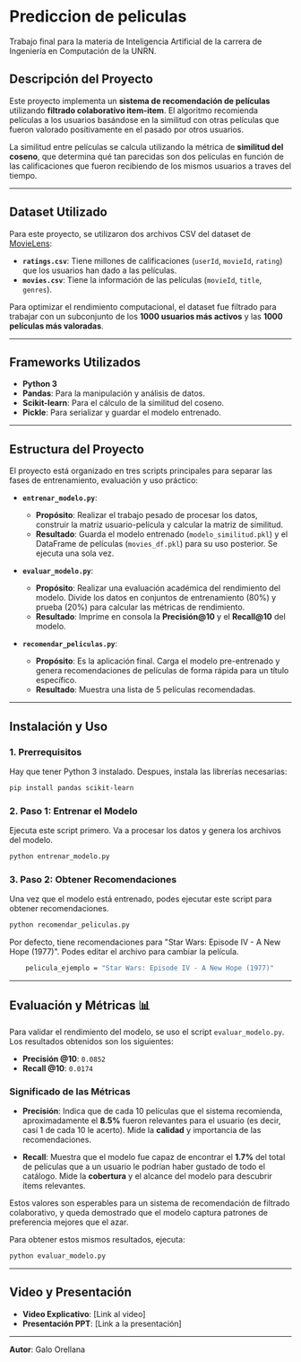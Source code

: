 # Prediccion de peliculas

Trabajo final para la materia de Inteligencia Artificial de la carrera de Ingeniería en Computación de la UNRN.

## Descripción del Proyecto

Este proyecto implementa un **sistema de recomendación de películas** utilizando **filtrado colaborativo item-item**. El algoritmo recomienda películas a los usuarios basándose en la similitud con otras películas que fueron valorado positivamente en el pasado por otros usuarios.

La similitud entre películas se calcula utilizando la métrica de **similitud del coseno**, que determina qué tan parecidas son dos películas en función de las calificaciones que fueron recibiendo de los mismos usuarios a traves del tiempo.

-----

## Dataset Utilizado

Para este proyecto, se utilizaron dos archivos CSV del dataset de [MovieLens](https://www.google.com/search?q=https://groulens.org/datasets/movielens/):

  * **`ratings.csv`**: Tiene millones de calificaciones (`userId`, `movieId`, `rating`) que los usuarios han dado a las películas.
  * **`movies.csv`**: Tiene la información de las películas (`movieId`, `title`, `genres`).

Para optimizar el rendimiento computacional, el dataset fue filtrado para trabajar con un subconjunto de los **1000 usuarios más activos** y las **1000 películas más valoradas**.

-----

## Frameworks Utilizados

  * **Python 3**
  * **Pandas**: Para la manipulación y análisis de datos.
  * **Scikit-learn**: Para el cálculo de la similitud del coseno.
  * **Pickle**: Para serializar y guardar el modelo entrenado.

-----

## Estructura del Proyecto

El proyecto está organizado en tres scripts principales para separar las fases de entrenamiento, evaluación y uso práctico:

  * **`entrenar_modelo.py`**:

      * **Propósito**: Realizar el trabajo pesado de procesar los datos, construir la matriz usuario-película y calcular la matriz de similitud.
      * **Resultado**: Guarda el modelo entrenado (`modelo_similitud.pkl`) y el DataFrame de películas (`movies_df.pkl`) para su uso posterior. Se ejecuta una sola vez.

  * **`evaluar_modelo.py`**:

      * **Propósito**: Realizar una evaluación académica del rendimiento del modelo. Divide los datos en conjuntos de entrenamiento (80%) y prueba (20%) para calcular las métricas de rendimiento.
      * **Resultado**: Imprime en consola la **Precisión@10** y el **Recall@10** del modelo.

  * **`recomendar_peliculas.py`**:

      * **Propósito**: Es la aplicación final. Carga el modelo pre-entrenado y genera recomendaciones de películas de forma rápida para un título específico.
      * **Resultado**: Muestra una lista de 5 películas recomendadas.

-----

## Instalación y Uso

### 1\. Prerrequisitos

Hay que tener Python 3 instalado. Despues, instala las librerías necesarias:

```bash
pip install pandas scikit-learn
```

### 2\. Paso 1: Entrenar el Modelo

Ejecuta este script primero. Va a procesar los datos y genera los archivos del modelo.

```bash
python entrenar_modelo.py
```

### 3\. Paso 2: Obtener Recomendaciones

Una vez que el modelo está entrenado, podes ejecutar este script para obtener recomendaciones.

```bash
python recomendar_peliculas.py
```

Por defecto, tiene recomendaciones para "Star Wars: Episode IV - A New Hope (1977)". Podes editar el archivo para cambiar la película.

```bash 
    pelicula_ejemplo = "Star Wars: Episode IV - A New Hope (1977)"
```

-----

## Evaluación y Métricas 📊

Para validar el rendimiento del modelo, se uso el script `evaluar_modelo.py`. Los resultados obtenidos son los siguientes:

  * **Precisión @10**: `0.0852`
  * **Recall @10**: `0.0174`

### Significado de las Métricas

  * **Precisión**: Indica que de cada 10 películas que el sistema recomienda, aproximadamente el **8.5%** fueron relevantes para el usuario (es decir, casi 1 de cada 10 le acerto). Mide la **calidad** y importancia de las recomendaciones.

  * **Recall**: Muestra que el modelo fue capaz de encontrar el **1.7%** del total de películas que a un usuario le podrían haber gustado de todo el catálogo. Mide la **cobertura** y el alcance del modelo para descubrir ítems relevantes.

Estos valores son esperables para un sistema de recomendación de filtrado colaborativo, y queda demostrado que el modelo captura patrones de preferencia mejores que el azar.

Para obtener estos mismos resultados, ejecuta:

```bash
python evaluar_modelo.py
```

-----

## Video y Presentación

  * **Video Explicativo**: [Link al video]
  * **Presentación PPT**: [Link a la presentación]

-----

**Autor**: Galo Orellana
